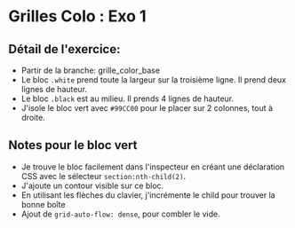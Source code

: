 # Grilles Colo : Exo 1

## Détail de l'exercice:

* Partir de la branche: grille_color_base
* Le bloc `.white` prend toute la largeur sur la troisième ligne. Il prend deux lignes de hauteur.
* Le bloc `.black` est au milieu. Il prends 4 lignes de hauteur.
* J'isole le bloc vert avec `#99CC00` pour le placer sur 2 colonnes, tout à droite.

## Notes pour le bloc vert

* Je trouve le bloc facilement dans l'inspecteur en créant une déclaration CSS avec le sélecteur `section:nth-child(2)`.
* J'ajoute un contour visible sur ce bloc.
* En utilisant les flèches du clavier, j'incrémente le child pour trouver la bonne boîte
* Ajout de `grid-auto-flow: dense`, pour combler le vide.
